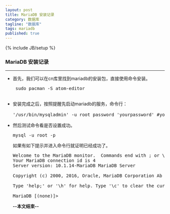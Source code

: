 ```yaml
---
layout: post
title: MariaDB 安装记录
category: 数据库
tagline: "数据库" 
tags: mariadb
published: true
---
```

{% include JB/setup %}
### MariaDB 安装记录
---
- 首先，我们可以在cn库里找到mariadb的安装包，直接使用命令安装。
  <pre class="prettyprint linenums">
   sudo pacman -S atom-editor
   </pre>
- 安装完成之后，按照提醒先启动mariadb的服务，命令行：
  <pre class="prettyprint linenums">
  '/usr/bin/mysqladmin' -u root password 'yourpassword' #yourpassword为自己的密码
  </pre>
- 然后测试命令看是否设置成功。
  <pre class="prettyprint linenums">
  mysql -u root -p
  </pre>
  如果有如下提示并进入命令行就证明已经成功了。
  <pre class="prettyprint linenums">
  Welcome to the MariaDB monitor.  Commands end with ; or \g.
  Your MariaDB connection id is 4
  Server version: 10.1.14-MariaDB MariaDB Server

  Copyright (c) 2000, 2016, Oracle, MariaDB Corporation Ab and others.

  Type 'help;' or '\h' for help. Type '\c' to clear the current input statement.

  MariaDB [(none)]> 
  </pre>
  
  **--本文结束--**  
  
